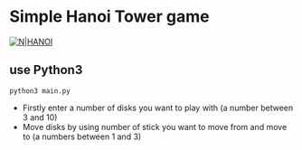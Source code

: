 # Simple Hanoi Tower game

[![N|HANOI](https://upload.wikimedia.org/wikipedia/commons/0/07/Tower_of_Hanoi.jpeg)](https://en.wikipedia.org/wiki/Tower_of_Hanoi)


## use Python3
```
python3 main.py
```

- Firstly enter a number of disks you want to play with (a number between 3 and 10)
- Move disks by using number of stick you want to move from and move to (a numbers between 1 and 3)

